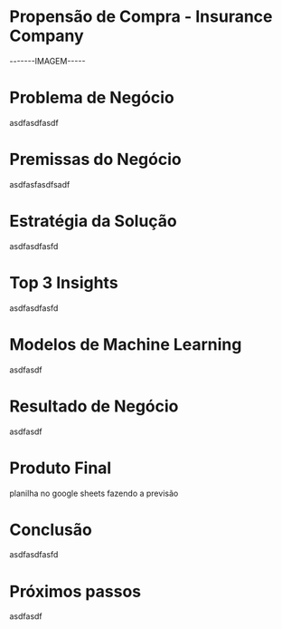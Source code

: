 # Propensão de Compra - Insurance Company
-------IMAGEM-----
# Problema de Negócio
asdfasdfasdf
# Premissas do Negócio
asdfasfasdfsadf
# Estratégia da Solução
asdfasdfasfd
# Top 3 Insights
asdfasdfasfd
# Modelos de Machine Learning
asdfasdf
# Resultado de Negócio
asdfasdf
# Produto Final
planilha no google sheets fazendo a previsão
# Conclusão
asdfasdfasfd
# Próximos passos
asdfasdf

